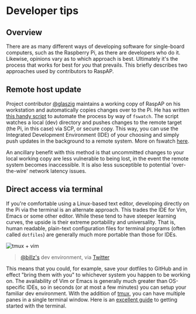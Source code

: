 # Developer tips

## Overview
There are as many different ways of developing software for single-board computers, such as the Raspberry Pi, as there are developers who do it. Likewise, opinions vary as to which approach is best. Ultimately it's the process that works for best for _you_ that prevails. This briefly describes two approaches used by contributors to RaspAP. 

## Remote host update
Project contributor [@glaszig](https://github.com/glaszig) maintains a working copy of RaspAP on his workstation and automatically copies changes over to the Pi. He has written [this handy script](https://gist.github.com/glaszig/673691a6ba7bdc8e3d054d826a179976) to automate the process by way of `fswatch`. The script watches a local (dev) directory and pushes changes to the remote target (the Pi, in this case) via SCP, or secure copy. This way, you can use the Integrated Development Environment (IDE) of your choosing and simply push updates in the background to a remote system. More on fswatch [here](http://emcrisostomo.github.io/fswatch/).

An ancillary benefit with this method is that uncommitted changes to your local working copy are less vulnerable to being lost, in the event the remote system becomes inaccessible. It is also less susceptible to potential 'over-the-wire' network latency issues.

## Direct access via terminal
If you're comfortable using a Linux-based text editor, developing directly on the Pi via the terminal is an alternate approach. This trades the IDE for Vim, Emacs or some other editor. While these tend to have steeper learning curves, the upside is their extreme portability and universality. That is, human readable, plain-text configuration files for terminal programs (often called `dotfiles`) are generally much more portable than those for IDEs. 

![tmux + vim](https://pbs.twimg.com/media/EPX1B2AXkAA1oqy?format=jpg&name=small)
> [@billz's](https://github.com/billz) dev environment, via [Twitter](https://twitter.com/rasp_ap/status/1222152318503833601)

This means that you could, for example, save your dotfiles to GitHub and in effect "bring them with you" to whichever system you happen to be working on. The availability of Vim or Emacs is generally much greater than OS-specific IDEs, so in seconds (or at most a few minutes) you can setup your familiar dev environment. With the addition of [tmux](https://github.com/tmux/tmux/wiki), you can have multiple panes in a single terminal window. Here is an [excellent guide](https://www.lucasfcosta.com/2019/02/10/terminal-guide-2019.html) to getting started with the terminal.

